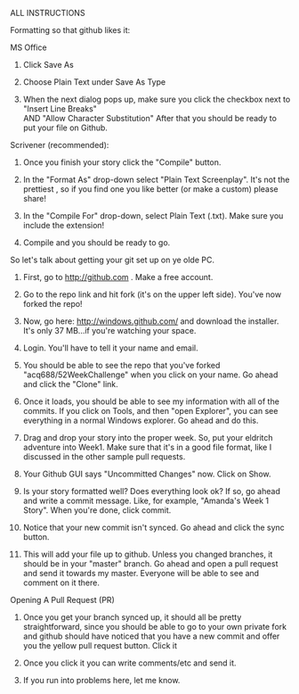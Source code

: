 ALL INSTRUCTIONS

Formatting so that github likes it:

MS Office

1.	Click Save As

2.	Choose Plain Text under Save As Type

3.	When the next dialog pops up, make sure you click the checkbox next to "Insert Line Breaks"  
AND "Allow Character Substitution" After that you should be ready to put your file on Github.


Scrivener (recommended):

1.	Once you finish your story click the "Compile" button.

2.	In the "Format As" drop-down select "Plain Text Screenplay". It's not the prettiest , so if you 
find one you like better (or make a custom) please share!

3.	In the "Compile For" drop-down, select Plain Text (.txt). Make sure you include the extension!

4.	Compile and you should be ready to go.

So let's talk about getting your git set up on ye olde PC. 


1.	First, go to http://github.com . Make a free account. 

2.	Go to the repo link and hit fork (it's on the upper left side). You've now forked the repo!

3.	Now, go here:  http://windows.github.com/ and download the installer. It's only 37 MB...if 
you're watching your space.

4.	Login. You'll have to tell it  your name and email.

5.	You should be able to see the repo that you've forked "acq688/52WeekChallenge" when you 
click on your name. Go ahead and click the "Clone" link. 

6.	Once it loads, you should be able to see my information with all of the commits. If you click on 
Tools, and then "open Explorer", you can see everything in a normal Windows explorer. Go 
ahead and do this.

7.	Drag and drop your story into the proper week. So, put your eldritch adventure into Week1. 
Make sure that it's in a good file format, like I discussed in the other sample pull requests.

8.	Your Github GUI says "Uncommitted Changes" now. Click on Show.

9.	Is your story formatted well? Does everything look ok? If so, go ahead and write a commit 
message. Like, for example, "Amanda's Week 1 Story". When you're done, click commit.

10.	Notice that your new commit isn't synced. Go ahead and click the sync button. 

11.	This will add your file up to github. Unless you changed branches, it should be in your "master" 
branch. Go ahead and open a pull request and send it towards my master. Everyone will be 
able to see and comment on it there.


Opening A Pull Request (PR)

1.	Once you get your branch synced up, it should all be pretty straightforward, since you should 
be able to go to your own private fork and github should have noticed that you have a new 
commit and offer you the yellow pull request button. Click it

2.	Once you click it you can write comments/etc and send it. 

3.	If you run into problems here, let me know.
